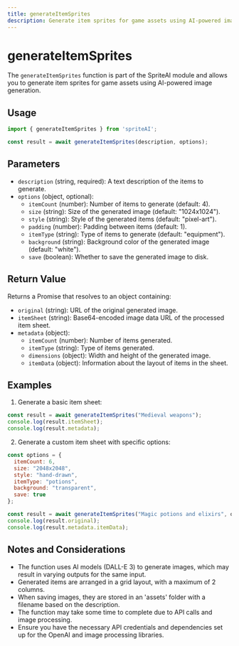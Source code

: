 ```yaml
---
title: generateItemSprites
description: Generate item sprites for game assets using AI-powered image generation
---
```


# generateItemSprites

The `generateItemSprites` function is part of the SpriteAI module and allows you to generate item sprites for game assets using AI-powered image generation.

## Usage

```javascript
import { generateItemSprites } from 'spriteAI';

const result = await generateItemSprites(description, options);
```

## Parameters

- `description` (string, required): A text description of the items to generate.
- `options` (object, optional):
  - `itemCount` (number): Number of items to generate (default: 4).
  - `size` (string): Size of the generated image (default: "1024x1024").
  - `style` (string): Style of the generated items (default: "pixel-art").
  - `padding` (number): Padding between items (default: 1).
  - `itemType` (string): Type of items to generate (default: "equipment").
  - `background` (string): Background color of the generated image (default: "white").
  - `save` (boolean): Whether to save the generated image to disk.

## Return Value

Returns a Promise that resolves to an object containing:

- `original` (string): URL of the original generated image.
- `itemSheet` (string): Base64-encoded image data URL of the processed item sheet.
- `metadata` (object):
  - `itemCount` (number): Number of items generated.
  - `itemType` (string): Type of items generated.
  - `dimensions` (object): Width and height of the generated image.
  - `itemData` (object): Information about the layout of items in the sheet.

## Examples

1. Generate a basic item sheet:

```javascript
const result = await generateItemSprites("Medieval weapons");
console.log(result.itemSheet);
console.log(result.metadata);
```

2. Generate a custom item sheet with specific options:

```javascript
const options = {
  itemCount: 6,
  size: "2048x2048",
  style: "hand-drawn",
  itemType: "potions",
  background: "transparent",
  save: true
};

const result = await generateItemSprites("Magic potions and elixirs", options);
console.log(result.original);
console.log(result.metadata.itemData);
```

## Notes and Considerations

- The function uses AI models (DALL-E 3) to generate images, which may result in varying outputs for the same input.
- Generated items are arranged in a grid layout, with a maximum of 2 columns.
- When saving images, they are stored in an 'assets' folder with a filename based on the description.
- The function may take some time to complete due to API calls and image processing.
- Ensure you have the necessary API credentials and dependencies set up for the OpenAI and image processing libraries.